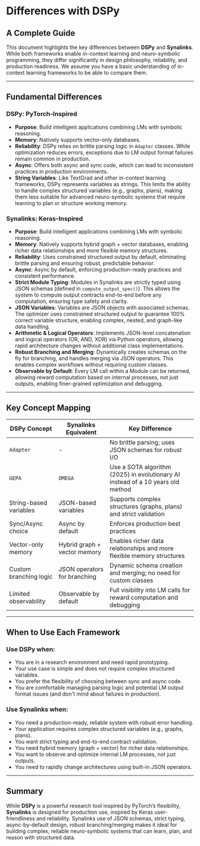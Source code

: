 # Differences with DSPy
## A Complete Guide

This document highlights the key differences between **DSPy** and **Synalinks**. While both frameworks enable in-context learning and neuro-symbolic programming, they differ significantly in design philosophy, reliability, and production readiness. We assume you have a basic understanding of in-context learning frameworks to be able to compare them.

---

## Fundamental Differences

### DSPy: PyTorch-Inspired

- **Purpose**: Build intelligent applications combining LMs with symbolic reasoning.
- **Memory**: Natively supports vector-only databases.
- **Reliability**: DSPy relies on brittle parsing logic in `Adapter` classes. While optimization reduces errors, exceptions due to LM output format failures remain common in production.
- **Async**: Offers both async and sync code, which can lead to inconsistent practices in production environments.
- **String Variables**: Like TextGrad and other in-context learning frameworks, DSPy represents variables as strings. This limits the ability to handle complex structured variables (e.g., graphs, plans), making them less suitable for advanced neuro-symbolic systems that require learning to plan or structure working memory.

### Synalinks: Keras-Inspired

- **Purpose**: Build intelligent applications combining LMs with symbolic reasoning.
- **Memory**: Natively supports hybrid graph + vector databases, enabling richer data relationships and more flexible memory structures.
- **Reliability**: Uses constrained structured output by default, eliminating brittle parsing and ensuring robust, predictable behavior.
- **Async**: Async by default, enforcing production-ready practices and consistent performance.
- **Strict Module Typing**: Modules in Synalinks are strictly typed using JSON schemas (defined in `compute_output_spec()`). This allows the system to compute output contracts end-to-end before any computation, ensuring type safety and clarity.
- **JSON Variables**: Variables are JSON objects with associated schemas. The optimizer uses constrained structured output to guarantee 100% correct variable structure, enabling complex, nested, and graph-like data handling.
- **Arithmetic & Logical Operators**: Implements JSON-level concatenation and logical operators (OR, AND, XOR) via Python operators, allowing rapid architecture changes without additional class implementations.
- **Robust Branching and Merging**: Dynamically creates schemas on the fly for branching, and handles merging via JSON operators. This enables complex workflows without requiring custom classes.
- **Observable by Default**: Every LM call within a Module can be returned, allowing reward computation based on internal processes, not just outputs, enabling finer-grained optimization and debugging.

---

## Key Concept Mapping

| **DSPy Concept**         | **Synalinks Equivalent**         | **Key Difference**                                                                 |
|--------------------------|----------------------------------|-------------------------------------------------------------------------------------|
| `Adapter`                | -                         | No brittle parsing; uses JSON schemas for robust I/O                                |
| `GEPA`                | `OMEGA`                         | Use a SOTA algorithm (2025) in evolutionary AI instead of a 10 years old method                                |
| String-based variables   | JSON-based variables             | Supports complex structures (graphs, plans) and strict validation                  |
| Sync/Async choice         | Async by default                 | Enforces production best practices                                                  |
| Vector-only memory       | Hybrid graph + vector memory    | Enables richer data relationships and more flexible memory structures              |
| Custom branching logic   | JSON operators for branching    | Dynamic schema creation and merging; no need for custom classes                    |
| Limited observability    | Observable by default            | Full visibility into LM calls for reward computation and debugging                  |

---

## When to Use Each Framework

### Use DSPy when:
- You are in a research environment and need rapid prototyping.
- Your use case is simple and does not require complex structured variables.
- You prefer the flexibility of choosing between sync and async code.
- You are comfortable managing parsing logic and potential LM output format issues (and don't mind about failures in production).

### Use Synalinks when:
- You need a production-ready, reliable system with robust error handling.
- Your application requires complex structured variables (e.g., graphs, plans).
- You want strict typing and end-to-end contract validation.
- You need hybrid memory (graph + vector) for richer data relationships.
- You want to observe and optimize internal LM processes, not just outputs.
- You need to rapidly change architectures using built-in JSON operators.

---

## Summary

While **DSPy** is a powerful research tool inspired by PyTorch’s flexibility, **Synalinks** is designed for production use, inspired by Keras user-friendliness and reliability. Synalinks use of JSON schemas, strict typing, async-by-default design, robust branching/merging makes it ideal for building complex, reliable neuro-symbolic systems that can learn, plan, and reason with structured data.